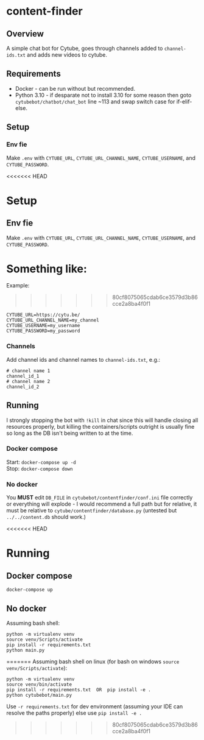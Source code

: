 # content-finder
## Overview
A simple chat bot for Cytube, goes through channels added to `channel-ids.txt` and adds new videos to cytube.
## Requirements
- Docker - can be run without but recommended.
- Python 3.10 - if desparate not to install 3.10 for some reason then goto `cytubebot/chatbot/chat_bot` line ~113 and swap switch case for if-elif-else.
## Setup
### Env fie
Make `.env` with `CYTUBE_URL`, `CYTUBE_URL_CHANNEL_NAME`, `CYTUBE_USERNAME`, and `CYTUBE_PASSWORD`.

<<<<<<< HEAD
# Setup
## Env fie
Make `.env` with `CYTUBE_URL`, `CYTUBE_URL_CHANNEL_NAME`, `CYTUBE_USERNAME`, and `CYTUBE_PASSWORD`.

Something like:
=======
Example:
>>>>>>> 80cf8075065cdab6ce3579d3b86cce2a8ba4f0f1
```
CYTUBE_URL=https://cytu.be/
CYTUBE_URL_CHANNEL_NAME=my_channel
CYTUBE_USERNAME=my_username
CYTUBE_PASSWORD=my_password
```
### Channels
Add channel ids and channel names to `channel-ids.txt`, e.g.:
```
# channel name 1
channel_id_1
# channel name 2
channel_id_2
```
## Running
I strongly stopping the bot with `!kill` in chat since this will handle closing all resources properly, but killing the containers/scripts outright is usually fine so long as the DB isn't being written to at the time.
### Docker compose
Start: `docker-compose up -d`  
Stop: `docker-compose down`
### No docker
You **MUST** edit `DB_FILE` in `cytubebot/contentfinder/conf.ini` file correctly or everything will explode - I would recommend a full path but for relative, it must be relative to `cytube/contentfinder/database.py` (untested but `../../content.db` should work.)

<<<<<<< HEAD
# Running
## Docker compose
`docker-compose up`
## No docker
Assuming bash shell:
```
python -m virtualenv venv
source venv/Scripts/activate
pip install -r requirements.txt
python main.py
```
=======
Assuming bash shell on linux (for bash on windows `source venv/Scripts/activate`):
```
python -m virtualenv venv
source venv/bin/activate
pip install -r requirements.txt  OR  pip install -e .
python cytubebot/main.py
```
Use `-r requirements.txt` for dev environment (assuming your IDE can resolve the paths properly) else use `pip install -e .`
>>>>>>> 80cf8075065cdab6ce3579d3b86cce2a8ba4f0f1
